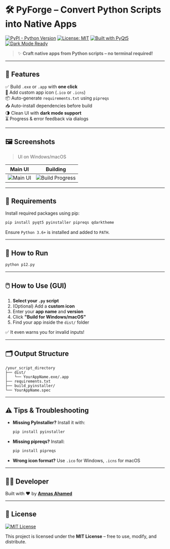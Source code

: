 
# 🛠️ PyForge – Convert Python Scripts into Native Apps

[![PyPI - Python Version](https://img.shields.io/pypi/pyversions/pyinstaller.svg)](https://pypi.org/project/pyinstaller/)
[![License: MIT](https://img.shields.io/badge/License-MIT-yellow.svg)](#license)
[![Built with PyQt5](https://img.shields.io/badge/Built%20with-PyQt5-blue.svg)](https://pypi.org/project/PyQt5/)
[![Dark Mode Ready](https://img.shields.io/badge/Theme-Dark%20%2F%20Light-333333)](https://pypi.org/project/qdarktheme/)

> ✨ **Craft native apps from Python scripts – no terminal required!**

---

## 🚀 Features

✅ Build `.exe` or `.app` with **one click**  
🎨 Add custom app icon (`.ico` or `.icns`)  
📦 Auto-generate `requirements.txt` using `pipreqs`  
📥 Auto-install dependencies before build  
🌗 Clean UI with **dark mode support**  
⏳ Progress & error feedback via dialogs

---

## 🖼️ Screenshots

> UI on Windows/macOS

| Main UI | Building |
|--------|---------|
| ![Main UI](https://via.placeholder.com/300x200?text=Main+UI) | ![Build Progress](https://via.placeholder.com/300x200?text=Build+Progress) |

---

## 🧰 Requirements

Install required packages using pip:

```bash
pip install pyqt5 pyinstaller pipreqs qdarktheme
```

Ensure `Python 3.6+` is installed and added to `PATH`.

---

## 🧪 How to Run

```bash
python p12.py
```

---

## 🖱️ How to Use (GUI)

1. **Select your `.py` script**
2. (Optional) Add a **custom icon**
3. Enter your **app name** and **version**
4. Click **"Build for Windows/macOS"**
5. Find your app inside the `dist/` folder

✅ It even warns you for invalid inputs!

---

## 🗂️ Output Structure

```
/your_script_directory
├── dist/
│   └── YourAppName.exe/.app
├── requirements.txt
├── build_pyinstaller/
└── YourAppName.spec
```

---

## ⚠️ Tips & Troubleshooting

- **Missing PyInstaller?** Install it with:
  ```bash
  pip install pyinstaller
  ```
- **Missing pipreqs?** Install:
  ```bash
  pip install pipreqs
  ```
- **Wrong icon format?** Use `.ico` for Windows, `.icns` for macOS

---

## 👨‍💻 Developer

Built with ❤️ by [**Amnas Ahamed**](https://www.linkedin.com/in/amnasahamed)

---

## 📄 License

[![MIT License](https://img.shields.io/badge/License-MIT-blue.svg)](https://opensource.org/licenses/MIT)

This project is licensed under the **MIT License** – free to use, modify, and distribute.

